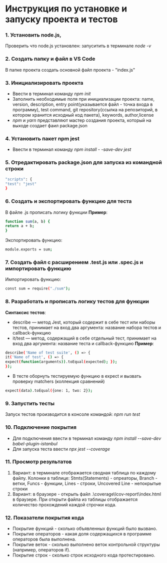 # Инструкция по установке и запуску проекта и тестов
### 1. Установить node.js, 
Проверить что node.js  установлен: запуситить в терминале _node -v_
### 2. Создать папку и файл в VS Code
В папке проекта создать основной файл проекта - "index.js"
### 3. Инициализировать проекта
- Ввести в терминал команду _npm init_
- Заполнить необходимые поля при инициализации проекта:
name, version, description, entry point(указывается файл - точка входа в программу), test command, git repository(ссылка на репозиторий, в котором хранится исходный код пакета), keywords, author,license
- _npm_ и _yarn_ представляют мастер создания проекта, который на выходе создает фаил package.json

### 4. Установить пакет npm jest
- Ввести в терминал команду _npm install - -save-dev jest_

### 5. Отредактировать package.json для запуска из командной строки
```sh
"scripts": {
"test": "jest"
}
```
### 6. Создать и экспортировать функцию для теста 
В файле .js прописать логику функции
**Пример**:
```sh
function sum(a, b) {
return a + b;
}
```
Экспортировать функцию:
```sh
module.exports = sum;
```
### 7. Создать файл с расширением .test.js или .spec.js и импортировать функцию
Импортировать функцию:
```sh
const sum = require("./sum");
```
### 8. Разработать и прописать логику тестов для функции
**Синтаксис тестов**:
- describe — метод Jest, который содержит в себе тест или наборы тестов, принимает на вход два аргумента: название набора тестов и callback-функцию
- it/test — метод, содержащий в себе отдельный тест, принимает на вход два аргумента: название теста и callback-функцию
**Пример**:
```sh
describe('Name of test suite', () => { 
it('Name of test', () => {
expect(function(arguments)).toEqual(expected); });
});
```
- В тесте оборнуть тестируемую функцию в expect и вызвать проверку matchers (коллекция сравнений)
```sh
expect(data).toEqual({one: 1, two: 2});
```
### 9. Запустить тесты
Запуск тестов производится в консоле командой: _npm run test_
### 10. Подключение покрытия
- Для подключения ввести в терминал команду _npm install --save-dev babel-plugin-istanbul_
- Для запуска теста ввести _npx jest --coverage_

### 11. Просмотр результатов
1. Вариант: в терминале отображается сводная таблица по каждому файлу.
Колонки в таблице: Stmts(Statements) - опреаторы, Branch - ветки, Funcs - функции, Lines - строки, Uncovered Line - непокрытые строки
2. Вариант: в браузере - открыть файл .\coverage\lcov-report\index.html в браузере. При открыти файла из таблицы отображается количество прохождений каждой строчки кода.

### 12. Показатели покрытия кода
- Покрытие функций - сколько объявленных функций было вызвано.
- Покрытие операторов - какая доля содержащихся в программе операторов 
была выполнена.
- Покрытие веток - сколько выполнено веток контрольной структуры 
(например, операторов if).
- Покрытие строк - сколько строк исходного кода протестировано.